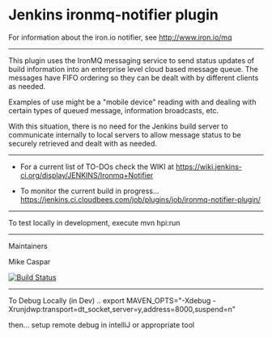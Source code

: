 Jenkins ironmq-notifier plugin
===============

For information about the iron.io notifier, see http://www.iron.io/mq

***
This plugin uses the IronMQ messaging service to send status updates of build information into an enterprise level cloud based message queue.  The messages have FIFO ordering so they can be dealt with by different clients as needed.

Examples of use might be a "mobile device" reading with and dealing with certain types of queued message, information broadcasts, etc.

With this situation, there is no need for the Jenkins build server to communicate internally to local servers to allow message status to be securely retrieved and dealt with as needed.

***

* For a current list of TO-DOs check the WIKI at  https://wiki.jenkins-ci.org/display/JENKINS/Ironmq+Notifier

* To monitor the current build in progress... https://jenkins.ci.cloudbees.com/job/plugins/job/ironmq-notifier-plugin/

***

To test locally in development, execute mvn hpi:run

***

Maintainers

Mike Caspar


[![Build Status](https://jenkins.ci.cloudbees.com/job/plugins/job/ironmq-notifier-plugin/badge/icon)](https://jenkins.ci.cloudbees.com/job/plugins/job/ironmq-notifier-plugin/)

***

To Debug Locally (in Dev) ..
export MAVEN_OPTS="-Xdebug -Xrunjdwp:transport=dt_socket,server=y,address=8000,suspend=n"

then... setup remote debug in intelliJ or appropriate tool





